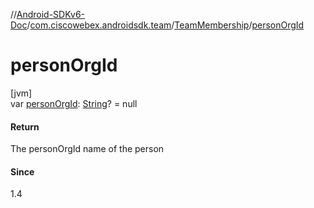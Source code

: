 //[Android-SDKv6-Doc](../../../index.md)/[com.ciscowebex.androidsdk.team](../index.md)/[TeamMembership](index.md)/[personOrgId](person-org-id.md)

# personOrgId

[jvm]\
var [personOrgId](person-org-id.md): [String](https://kotlinlang.org/api/latest/jvm/stdlib/kotlin/-string/index.html)? = null

#### Return

The personOrgId name of the person

#### Since

1.4
